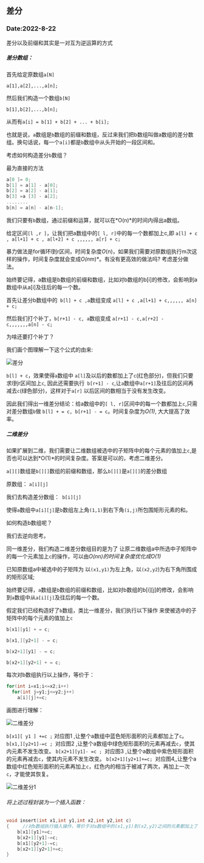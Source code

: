 ## 差分

### Date:2022-8-22

差分以及前缀和其实是一对互为逆运算的方式

##### 差分数组：

首先给定原数组`a[N]`

`a[1],a[2],...,a[n];`

然后我们构造一个数组`b[N]`

`b[1],b[2],...,b[n];`

从而有`a[i] = b[1] + b[2] + ... + b[i];`

也就是说，`a`数组是`b`数组的前缀和数组，反过来我们把b数组叫做a数组的差分数组。换句话说，每一个`a[i]`都是`b`数组中从头开始的一段区间和。

考虑如何构造差分`b`数组？

最为直接的方法

```C++
a[0 ]= 0;
b[1] = a[1] - a[0];
b[2] = a[2] - a[1];
b[3] =a [3] - a[2];
........
b[n] = a[n] - a[n-1];
```

我们只要有`b`数组，通过前缀和运算，就可以在*O(n)*的时间内得出a数组。



给定区间`[l ,r ]`，让我们把a数组中的`[ l, r]`中的每一个数都加上c,即 `a[l] + c , a[l+1] + c , a[l+2] + c ,,,,,, a[r] + c;`

暴力做法是for循环l到r区间，时间复杂度*O*(n)，如果我们需要对原数组执行m次这样的操作，时间复杂度就会变成*O(n*m)*。有没有更高效的做法吗? 考虑差分做法。

始终要记得，a数组是b数组的前缀和数组，比如对b数组的b[i]的修改，会影响到a数组中从a[i]及往后的每一个数。

首先让差分b数组中的` b[l] + c ,a`数组变成 `a[l] + c ,a[l+1] + c,,,,,, a[n] + c;`

然后我们打个补丁，`b[r+1] - c, a`数组变成 `a[r+1] - c,a[r+2] - c,,,,,,,a[n] - c;`

为啥还要打个补丁？

我们画个图理解一下这个公式的由来:

![差分](C:\Users\Administrator\Desktop\chap1基础算法\差分.png)

`b[l] + c`，效果使得`a`数组中 `a[l]`及以后的数都加上了`c`(红色部分)，但我们只要求l到r区间加上`c`, 因此还需要执行` b[r+1] - c`,让`a`数组中`a[r+1]`及往后的区间再减去`c`(绿色部分)，这样对于`a[r]` 以后区间的数相当于没有发生改变。

因此我们得出一维差分结论：给a数组中的`[ l, r]`区间中的每一个数都加上`c`,只需对差分数组`b`做 `b[l] + = c, b[r+1] - = c`。时间复杂度为*O(1)*, 大大提高了效率。

##### 二维差分

如果扩展到二维，我们需要让二维数组被选中的子矩阵中的每个元素的值加上`c`,是否也可以达到*O(1)*的时间复杂度。答案是可以的，考虑二维差分。

`a[][]`数组是`b[][]`数组的前缀和数组，那么`b[][]`是`a[][]`的差分数组

原数组： `a[i][j]`

我们去构造差分数组：` b[i][j]`

使得`a`数组中`a[i][j]`是`b`数组左上角`(1,1)`到右下角`(i,j)`所包围矩形元素的和。

如何构造b数组呢？

我们去逆向思考。

同一维差分，我们构造二维差分数组目的是为了 让原二维数组a中所选中子矩阵中的每一个元素加上`c`的操作，可以由*O(nn)*的时间复杂度优化成*O(1)*

已知原数组a中被选中的子矩阵为 以`(x1,y1)`为左上角，以`(x2,y2`)为右下角所围成的矩形区域;

始终要记得，`a`数组是`b`数组的前缀和数组，比如对b数组的b[i][j]的修改，会影响到`a`数组中从`a[i][j]`及往后的每一个数。

假定我们已经构造好了`b`数组，类比一维差分，我们执行以下操作
来使被选中的子矩阵中的每个元素的值加上`c`

```C++
b[x1][y1] + = c;

b[x1,][y2+1] - = c;

b[x2+1][y1] - = c;

b[x2+1][y2+1] + = c;
```

每次对b数组执行以上操作，等价于：

```C++
for(int i=x1;i<=x2;i++)
  for(int j=y1;j<=y2;j++)
    a[i][j]+=c;
```

画图进行理解：

![二维差分](C:\Users\Administrator\Desktop\chap1基础算法\二维差分.png)

`b[x1][ y1 ] +=c ;` 对应图1 ,让整个a数组中蓝色矩形面积的元素都加上了`c`。
`b[x1,][y2+1]-=c ; `对应图2 ,让整个a数组中绿色矩形面积的元素再减去`c`，使其内元素不发生改变。
`b[x2+1][y1]- =c ; `对应图3 ,让整个a数组中紫色矩形面积的元素再减去`c`，使其内元素不发生改变。
`b[x2+1][y2+1]+=c; `对应图4,,让整个a数组中红色矩形面积的元素再加上`c`，红色内的相当于被减了两次，再加上一次`c`，才能使其恢复。

![二维差分1](C:\Users\Administrator\Desktop\chap1基础算法\二维差分1.png)

###### 将上述过程封装为一个插入函数：

```C++
void insert(int x1,int y1,int x2,int y2,int c)
{     //对b数组执行插入操作，等价于对a数组中的(x1,y1)到(x2,y2)之间的元素都加上了c
    b[x1][y1]+=c;
    b[x2+1][y1]-=c;
    b[x1][y2+1]-=c;
    b[x2+1][y2+1]+=c;
}
```

